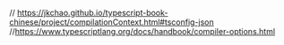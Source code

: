 // https://jkchao.github.io/typescript-book-chinese/project/compilationContext.html#tsconfig-json
//https://www.typescriptlang.org/docs/handbook/compiler-options.html